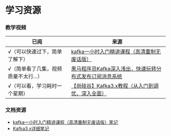 # 学习资源

### 教学视频

| 已阅                   | 来源                                                                            |
|----------------------|-------------------------------------------------------------------------------|
| √（可以快速过下，简单了解下）      | [kafka一小时入门精讲课程（高清重制无废话版）](https://www.bilibili.com/video/BV1h94y1Q7Xg)       |
| √（简单看了几集，视频质量不太行...） | [黑马程序员Kafka深入浅出，快速玩转分布式发布订阅消息系统](https://www.bilibili.com/video/BV1oE41167Am) |
| √（可以看，学习耗时一个星期）      | [【尚硅谷】Kafka3.x教程（从入门到调优，深入全面）](https://www.bilibili.com/video/BV1vr4y1677k)   |

### 文档资源

- [kafka一小时入门精讲课程（高清重制无废话版）笔记](https://gitee.com/jeff-qiu/kafka-1hour)
- [Kafka3.x详细笔记](https://blog.csdn.net/su2231595742/article/details/125967780)


